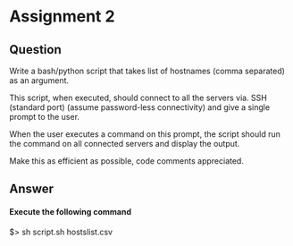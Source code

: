 # Assignment 2

## Question

Write a bash/python script that takes list of hostnames (comma separated) as an argument.

This script, when executed, should connect to all the servers via. SSH (standard port) (assume password-less connectivity) and give a single prompt to the user.

When the user executes a command on this prompt, the script should run the command on all connected servers and display the output.

Make this as efficient as possible, code comments appreciated.


## Answer

#### Execute the following command
$> sh script.sh hostslist.csv
